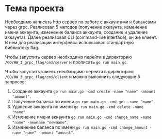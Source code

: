 # Тема проекта
Необходимо написать http сервер по работе с аккаунтами и балансами через grpc. Реализовал 5 методов (получение аккаунта, изменение имени аккаунта, изменение баланса аккаунта, создание и удаление аккаунта). Далее реализовал CLI (command-line interface), он же клиент. В нем для реализации интерфейса использовал стандартную библиотеку flag. 


Чтобы запустить сервер необходимо перейти в директорию ```/GO/HW_3_grpc_flag/cmd/server``` и прописать ```go run main.go```.

Чтобы запустить клиента необходимо перейти в директорию ```/GO/HW_3_grpc_flag/cmd/client``` и можно выполнить следующие 5 запросов:
1. Создание аккаунта ```go run main.go -cmd create -name "name" -amount "amount"```.
2. Получение баланса по имени ```go run main.go -cmd get -name "name"```.
3. Удаление аккаунта по имени ```go run main.go -cmd delete -name "name"```.
4. Изменение имени аккаунта ```go run main.go -cmd change_name -name "name" -newname "newname"```.
5. Изменение баланса по имени ```go run main.go -cmd change_amount -name "name" -amount "amount"```.
